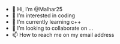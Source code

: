 - 👋 Hi, I’m @Malhar25
- 👀 I’m interested in coding 
- 🌱 I’m currently learning c++
- 💞️ I’m looking to collaborate on ...
- 📫 How to reach me on my email address 

<!---
Malhar25/Malhar25 is a ✨ special ✨ repository because its `README.md` (this file) appears on your GitHub profile.
You can click the Preview link to take a look at your changes.
--->
